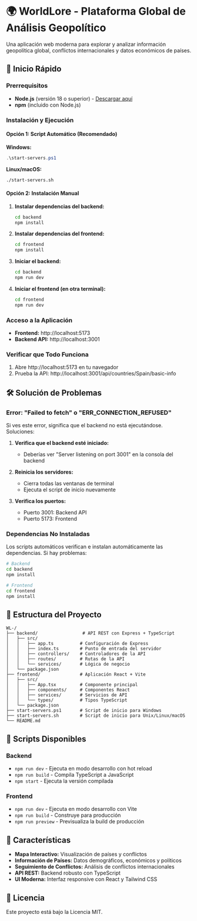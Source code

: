 # 🌍 WorldLore - Plataforma Global de Análisis Geopolítico

Una aplicación web moderna para explorar y analizar información geopolítica global, conflictos internacionales y datos económicos de países.

## 🚀 Inicio Rápido

### Prerrequisitos
- **Node.js** (versión 18 o superior) - [Descargar aquí](https://nodejs.org/)
- **npm** (incluido con Node.js)

### Instalación y Ejecución

#### Opción 1: Script Automático (Recomendado)

**Windows:**
```powershell
.\start-servers.ps1
```

**Linux/macOS:**
```bash
./start-servers.sh
```

#### Opción 2: Instalación Manual

1. **Instalar dependencias del backend:**
   ```bash
   cd backend
   npm install
   ```

2. **Instalar dependencias del frontend:**
   ```bash
   cd frontend
   npm install
   ```

3. **Iniciar el backend:**
   ```bash
   cd backend
   npm run dev
   ```

4. **Iniciar el frontend (en otra terminal):**
   ```bash
   cd frontend
   npm run dev
   ```

### Acceso a la Aplicación

- **Frontend:** http://localhost:5173
- **Backend API:** http://localhost:3001

### Verificar que Todo Funciona

1. Abre http://localhost:5173 en tu navegador
2. Prueba la API: http://localhost:3001/api/countries/Spain/basic-info

## 🛠️ Solución de Problemas

### Error: "Failed to fetch" o "ERR_CONNECTION_REFUSED"

Si ves este error, significa que el backend no está ejecutándose. Soluciones:

1. **Verifica que el backend esté iniciado:**
   - Deberías ver "Server listening on port 3001" en la consola del backend

2. **Reinicia los servidores:**
   - Cierra todas las ventanas de terminal
   - Ejecuta el script de inicio nuevamente

3. **Verifica los puertos:**
   - Puerto 3001: Backend API
   - Puerto 5173: Frontend

### Dependencias No Instaladas

Los scripts automáticos verifican e instalan automáticamente las dependencias. Si hay problemas:

```bash
# Backend
cd backend
npm install

# Frontend  
cd frontend
npm install
```

## 📁 Estructura del Proyecto

```
WL-/
├── backend/                 # API REST con Express + TypeScript
│   ├── src/
│   │   ├── app.ts          # Configuración de Express
│   │   ├── index.ts        # Punto de entrada del servidor
│   │   ├── controllers/    # Controladores de la API
│   │   ├── routes/         # Rutas de la API
│   │   └── services/       # Lógica de negocio
│   └── package.json
├── frontend/               # Aplicación React + Vite
│   ├── src/
│   │   ├── App.tsx         # Componente principal
│   │   ├── components/     # Componentes React
│   │   ├── services/       # Servicios de API
│   │   └── types/          # Tipos TypeScript
│   └── package.json
├── start-servers.ps1       # Script de inicio para Windows
├── start-servers.sh        # Script de inicio para Unix/Linux/macOS
└── README.md
```

## 🔧 Scripts Disponibles

### Backend
- `npm run dev` - Ejecuta en modo desarrollo con hot reload
- `npm run build` - Compila TypeScript a JavaScript
- `npm start` - Ejecuta la versión compilada

### Frontend
- `npm run dev` - Ejecuta en modo desarrollo con Vite
- `npm run build` - Construye para producción
- `npm run preview` - Previsualiza la build de producción

## 🌟 Características

- **Mapa Interactivo:** Visualización de países y conflictos
- **Información de Países:** Datos demográficos, económicos y políticos
- **Seguimiento de Conflictos:** Análisis de conflictos internacionales
- **API REST:** Backend robusto con TypeScript
- **UI Moderna:** Interfaz responsive con React y Tailwind CSS

## 📝 Licencia

Este proyecto está bajo la Licencia MIT.
